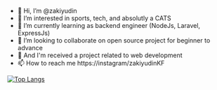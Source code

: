 - 👋 Hi, I’m @zakiyudin
- 👀 I’m interested in sports, tech, and absolutly a CATS
- 🌱 I’m currently learning as backend engineer (NodeJs, Laravel, ExpressJs)
- 💞️ I’m looking to collaborate on open source project for beginner to advance
- 📨 And I'm received a project related to web development
- 📫 How to reach me https://instagram/zakiyudinKF 

[![Top Langs](https://github-readme-stats.vercel.app/api/top-langs/?username=zakiyudin)](https://github.com/anuraghazra/github-readme-stats)

<!---
zakiyudin/zakiyudin is a ✨ special ✨ repository because its `README.md` (this file) appears on your GitHub profile.
You can click the Preview link to take a look at your changes.
--->
